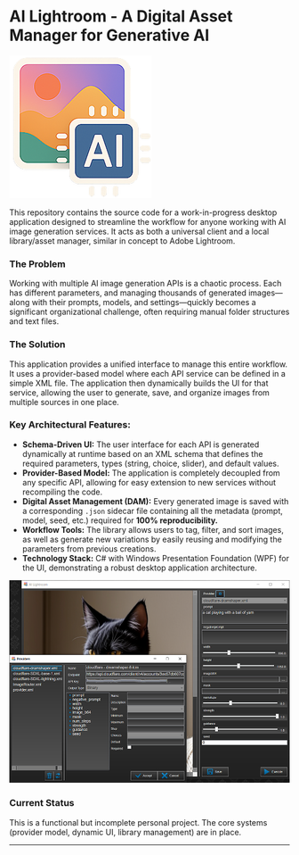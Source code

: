 # AI Lightroom - A Digital Asset Manager for Generative AI

![Application Icon](https://github.com/lfaga/AI-Lightroom/blob/main/.github/icon.png)

This repository contains the source code for a work-in-progress desktop application designed to streamline the workflow for anyone working with AI image generation services. It acts as both a universal client and a local library/asset manager, similar in concept to Adobe Lightroom.

### The Problem

Working with multiple AI image generation APIs is a chaotic process. Each has different parameters, and managing thousands of generated images—along with their prompts, models, and settings—quickly becomes a significant organizational challenge, often requiring manual folder structures and text files.

### The Solution

This application provides a unified interface to manage this entire workflow. It uses a provider-based model where each API service can be defined in a simple XML file. The application then dynamically builds the UI for that service, allowing the user to generate, save, and organize images from multiple sources in one place.

### Key Architectural Features:

*   **Schema-Driven UI:** The user interface for each API is generated dynamically at runtime based on an XML schema that defines the required parameters, types (string, choice, slider), and default values.
*   **Provider-Based Model:** The application is completely decoupled from any specific API, allowing for easy extension to new services without recompiling the code.
*   **Digital Asset Management (DAM):** Every generated image is saved with a corresponding `.json` sidecar file containing all the metadata (prompt, model, seed, etc.) required for **100% reproducibility.**
*   **Workflow Tools:** The library allows users to tag, filter, and sort images, as well as generate new variations by easily reusing and modifying the parameters from previous creations.
*   **Technology Stack:** C# with Windows Presentation Foundation (WPF) for the UI, demonstrating a robust desktop application architecture.

![Application Screenshot](https://github.com/lfaga/AI-Lightroom/blob/main/.github/screencap.png)

### Current Status

This is a functional but incomplete personal project. The core systems (provider model, dynamic UI, library management) are in place.

---
